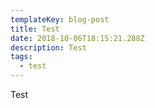 ```yaml
---
templateKey: blog-post
title: Test
date: 2018-10-06T18:15:21.288Z
description: Test
tags:
  - test
---
```

Test
